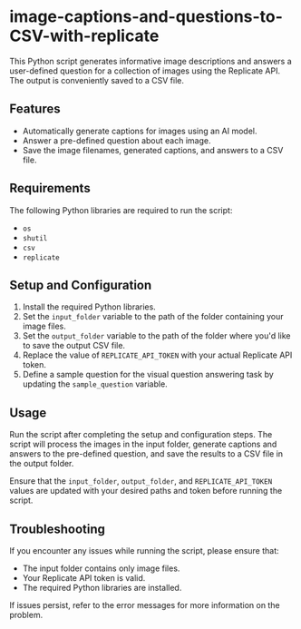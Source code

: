 # image-captions-and-questions-to-CSV-with-replicate

This Python script generates informative image descriptions and answers a user-defined question for a collection of images using the Replicate API. The output is conveniently saved to a CSV file.

## Features

- Automatically generate captions for images using an AI model.
- Answer a pre-defined question about each image.
- Save the image filenames, generated captions, and answers to a CSV file.

## Requirements

The following Python libraries are required to run the script:

- `os`
- `shutil`
- `csv`
- `replicate`

## Setup and Configuration

1. Install the required Python libraries.
2. Set the `input_folder` variable to the path of the folder containing your image files.
3. Set the `output_folder` variable to the path of the folder where you'd like to save the output CSV file.
4. Replace the value of `REPLICATE_API_TOKEN` with your actual Replicate API token.
5. Define a sample question for the visual question answering task by updating the `sample_question` variable.

## Usage

Run the script after completing the setup and configuration steps. The script will process the images in the input folder, generate captions and answers to the pre-defined question, and save the results to a CSV file in the output folder.

Ensure that the `input_folder`, `output_folder`, and `REPLICATE_API_TOKEN` values are updated with your desired paths and token before running the script.

## Troubleshooting

If you encounter any issues while running the script, please ensure that:

- The input folder contains only image files.
- Your Replicate API token is valid.
- The required Python libraries are installed.

If issues persist, refer to the error messages for more information on the problem.
